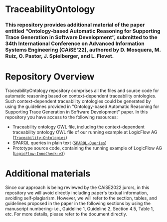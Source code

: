 # TraceabilityOntology

### This repository provides additional material of the paper entitled “Ontology-based Automatic Reasoning for Supporting Trace Generation in Software Development”, submitted to the 34th International Conference on Advanced Information Systems Engineering (CAiSE'22), authored by D. Mosquera, M. Ruiz, O. Pastor, J. Spielberger, and L. Fievet.

# Repository Overview
TraceabilityOntology repository comprises all the files and source code for automatic reasoning based on context-dependent traceability ontologies. Such context-dependent traceability ontologies could be generated by using the guidelines provided in "Ontology-based Automatic Reasoning for Supporting Trace Generation in Software Development" paper. In this repository you have access to the following resources: 
* Traceability ontology OWL file, including the context-dependent traceability ontology OWL file of our running example at LogicFlow AG ([```Traceability-Ontologies```](https://github.com/DavidMosquera/TraceabilityOntology/tree/main/Traceability-Ontologies))
* SPARQL queries in plain text ([```SPARQL-Queries```](https://github.com/DavidMosquera/TraceabilityOntology/tree/main/SPARQL-Queries))
* Prototype source code, containing the running example of LogicFlow AG ([```LogicFlow-InnoCheck-v3```](https://github.com/DavidMosquera/TraceabilityOntology/tree/main/LogicFlow-InnoCheck-v3))

# Additional materials
Since our approach is being reviewed by the CAiSE2022 jurors, in this repository we will avoid directly including paper's textual information, avoiding self-plagiarism. However, we will refer to the section, tables, and guidelines proposed in the paper in the following sections by using the manuscript numbering-i.e., Guideline 1, Guideline 2, Section 4.5, Table 1, etc. For more details, please refer to the document directly.  
